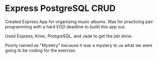 # Express PostgreSQL CRUD

Created Express App for organizing music albums. Was for practicing pair programming with a hard EOD deadline to build this app out. 

Used Express, Knex, PostgreSQL, and Jade to get the job done.

Poorly named as "Mystery" because it was a mystery to us what we were going to be coding for the exercise.
